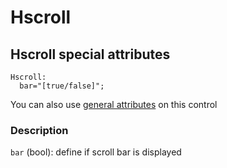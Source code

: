 # Hscroll

## Hscroll special attributes
    Hscroll:
      bar="[true/false]";

You can also use [general attributes](GeneralAttributes.md) on this control

### Description
`bar` (bool): define if scroll bar is displayed
